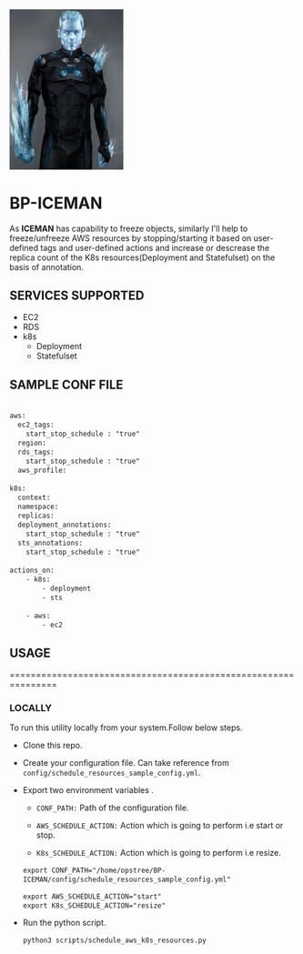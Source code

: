 <img src="images/iceman.jpg" width="200">

# BP-ICEMAN 

As **ICEMAN** has capability to freeze objects, similarly I'll help to freeze/unfreeze AWS resources by stopping/starting it based on user-defined tags and user-defined actions and increase or descrease the replica count of the K8s resources(Deployment and Statefulset) on the basis of annotation.

## SERVICES SUPPORTED
- EC2
- RDS
- k8s
    - Deployment
    - Statefulset



## SAMPLE CONF FILE

```

aws:
  ec2_tags:
    start_stop_schedule : "true"
  region: 
  rds_tags:
    start_stop_schedule : "true"
  aws_profile: 

k8s: 
  context: 
  namespace: 
  replicas: 
  deployment_annotations:
    start_stop_schedule : "true"
  sts_annotations:
    start_stop_schedule : "true"

actions_on:
    - k8s:
        - deployment
        - sts
    
    - aws:
        - ec2
```

## USAGE

===============================================================

### LOCALLY
To run this utility locally from your system.Follow below steps.
- Clone this repo.
- Create your configuration file. Can take reference from ```config/schedule_resources_sample_config.yml```.
- Export two environment variables .
   - ```CONF_PATH:``` Path of the configuration file.
   
   - ```AWS_SCHEDULE_ACTION:``` Action which is  going to perform i.e start or stop.

   - ```K8s_SCHEDULE_ACTION:``` Action which is  going to perform i.e resize.
   ```
   export CONF_PATH="/home/opstree/BP-ICEMAN/config/schedule_resources_sample_config.yml"
   ```
   ```
   export AWS_SCHEDULE_ACTION="start"
   export K8s_SCHEDULE_ACTION="resize"

   ```

- Run the python script.

   ```
   python3 scripts/schedule_aws_k8s_resources.py 
   ```
